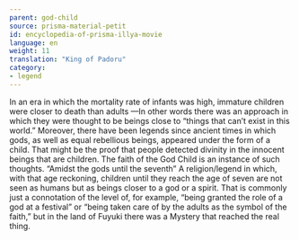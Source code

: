 ```yaml
---
parent: god-child
source: prisma-material-petit
id: encyclopedia-of-prisma-illya-movie
language: en
weight: 11
translation: "King of Padoru"
category:
- legend
---
```


In an era in which the mortality rate of infants was high, immature children were closer to death than adults —In other words there was an approach in which they were thought to be beings close to “things that can’t exist in this world.” Moreover, there have been legends since ancient times in which gods, as well as equal rebellious beings, appeared under the form of a child. That might be the proof that people detected divinity in the innocent beings that are children. The faith of the God Child is an instance of such thoughts.
“Amidst the gods until the seventh”
A religion/legend in which, with that age reckoning, children until they reach the age of seven are not seen as humans but as beings closer to a god or a spirit. That is commonly just a connotation of the level of, for example, “being granted the role of a god at a festival” or “being taken care of by the adults as the symbol of the faith,” but in the land of Fuyuki there was a Mystery that reached the real thing.
